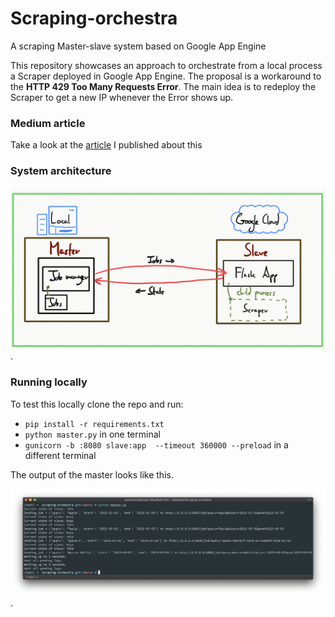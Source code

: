 # Scraping-orchestra
A scraping Master-slave system based on Google App Engine

This repository showcases an approach to orchestrate from a local process a Scraper deployed in Google App Engine. 
The proposal is a workaround to the **HTTP 429 Too Many Requests Error**. 
The main idea is to redeploy the Scraper to get a new IP whenever the Error shows up.

### Medium article
Take a look at the [article](https://juanluisrto.medium.com/scraping-google-search-without-getting-caught-e43bb91b363e?sk=944b7dc0368b04345a9ad2a2416b311d) I published about this

### System architecture
![alt text](/png/scraper-architecture.png).

### Running locally
To test this locally clone the repo  and run:
* `pip install -r requirements.txt`
* `python master.py` in one terminal
* `gunicorn -b :8080 slave:app  --timeout 360000 --preload` in a different terminal



The output of the master looks like this.

![alt text](/png/terminal.png).

